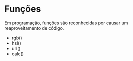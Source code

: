 # Funções 

Em programação, funções são reconhecidas por causar um reaproveitamento de código.

* rgb()
* hsl()
* url()
* calc()